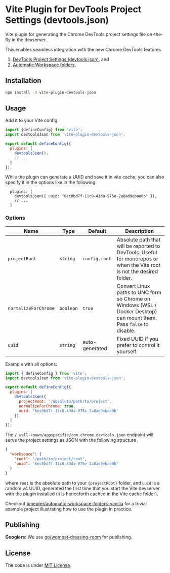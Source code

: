 # Vite Plugin for DevTools Project Settings (devtools.json)

Vite plugin for generating the Chrome DevTools project settings file on-the-fly
in the devserver.

This enables seamless integration with the new Chrome DevTools features

1. [DevTools Project Settings (devtools.json)](https://goo.gle/devtools-json-design), and
1. [Automatic Workspace folders](http://goo.gle/devtools-automatic-workspace-folders).

## Installation

```bash
npm install -D vite-plugin-devtools-json
```

## Usage

Add it to your Vite config

```js
import {defineConfig} from 'vite';
import devtoolsJson from 'vite-plugin-devtools-json';

export default defineConfig({
  plugins: [
    devtoolsJson(),
    // ...
  ]
});
```

While the plugin can generate a UUID and save it in vite cache, you can also
specify it in the options like in the following:

```
  plugins: [
    devtoolsJson({ uuid: "6ec0bd7f-11c0-43da-975e-2a8ad9ebae0b" }),
    // ...
  ]
```

### Options

| Name | Type | Default | Description |
|------|------|---------|-------------|
| `projectRoot` | `string` | `config.root` | Absolute path that will be reported to DevTools. Useful for monorepos or when the Vite root is not the desired folder. |
| `normalizeForChrome` | `boolean` | `true` | Convert Linux paths to UNC form so Chrome on Windows (WSL / Docker Desktop) can mount them. Pass `false` to disable. |
| `uuid` | `string` | auto-generated | Fixed UUID if you prefer to control it yourself. |

Example with all options:

```js
import { defineConfig } from 'vite';
import devtoolsJson from 'vite-plugin-devtools-json';

export default defineConfig({
  plugins: [
    devtoolsJson({
      projectRoot: '/absolute/path/to/project',
      normalizeForChrome: true,
      uuid: '6ec0bd7f-11c0-43da-975e-2a8ad9ebae0b'
    })
  ]
});
```

The `/.well-known/appspecific/com.chrome.devtools.json` endpoint will serve the
project settings as JSON with the following structure

```json
{
  "workspace": {
    "root": "/path/to/project/root",
    "uuid": "6ec0bd7f-11c0-43da-975e-2a8ad9ebae0b"
  }
}
```

where `root` is the absolute path to your `{projectRoot}` folder, and `uuid` is
a random v4 UUID, generated the first time that you start the Vite devserver
with the plugin installed (it is henceforth cached in the Vite cache folder).

Checkout [bmeurer/automatic-workspace-folders-vanilla] for a trivial example
project illustrating how to use the plugin in practice.

## Publishing

**Googlers:** We use [go/wombat-dressing-room](http://go/wombat-dressing-room)
for publishing.

## License

The code is under [MIT License](LICENSE).

[bmeurer/automatic-workspace-folders-vanilla]: https://github.com/bmeurer/automatic-workspace-folders-vanilla
